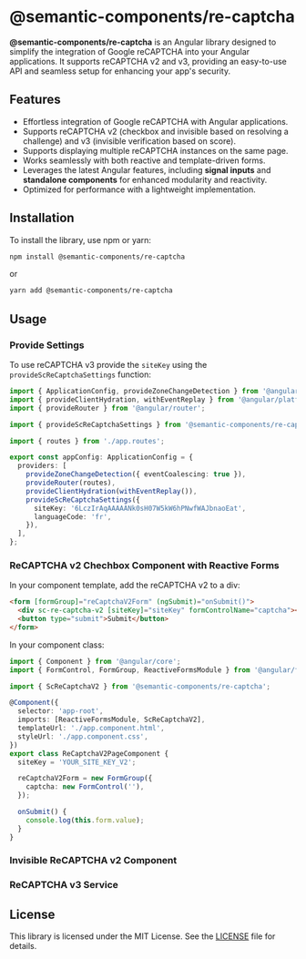# @semantic-components/re-captcha

**@semantic-components/re-captcha** is an Angular library designed to simplify the integration of Google reCAPTCHA into your Angular applications. It supports reCAPTCHA v2 and v3, providing an easy-to-use API and seamless setup for enhancing your app's security.

## Features

- Effortless integration of Google reCAPTCHA with Angular applications.
- Supports reCAPTCHA v2 (checkbox and invisible based on resolving a challenge) and v3 (invisible verification based on score).
- Supports displaying multiple reCAPTCHA instances on the same page.
- Works seamlessly with both reactive and template-driven forms.
- Leverages the latest Angular features, including **signal inputs** and **standalone components** for enhanced modularity and reactivity.
- Optimized for performance with a lightweight implementation.

## Installation

To install the library, use npm or yarn:

```bash
npm install @semantic-components/re-captcha
```

or

```bash
yarn add @semantic-components/re-captcha
```

## Usage

### Provide Settings

To use reCAPTCHA v3 provide the `siteKey` using the `provideScReCaptchaSettings` function:

```typescript
import { ApplicationConfig, provideZoneChangeDetection } from '@angular/core';
import { provideClientHydration, withEventReplay } from '@angular/platform-browser';
import { provideRouter } from '@angular/router';

import { provideScReCaptchaSettings } from '@semantic-components/re-captcha';

import { routes } from './app.routes';

export const appConfig: ApplicationConfig = {
  providers: [
    provideZoneChangeDetection({ eventCoalescing: true }),
    provideRouter(routes),
    provideClientHydration(withEventReplay()),
    provideScReCaptchaSettings({
      siteKey: '6LczIrAqAAAAANk0sH07W5kW6hPNwfWAJbnaoEat',
      languageCode: 'fr',
    }),
  ],
};
```

### ReCAPTCHA v2 Chechbox Component with Reactive Forms

In your component template, add the reCAPTCHA v2 to a div:

```html
<form [formGroup]="reCaptchaV2Form" (ngSubmit)="onSubmit()">
  <div sc-re-captcha-v2 [siteKey]="siteKey" formControlName="captcha"></div>
  <button type="submit">Submit</button>
</form>
```

In your component class:

```typescript
import { Component } from '@angular/core';
import { FormControl, FormGroup, ReactiveFormsModule } from '@angular/forms';

import { ScReCaptchaV2 } from '@semantic-components/re-captcha';

@Component({
  selector: 'app-root',
  imports: [ReactiveFormsModule, ScReCaptchaV2],
  templateUrl: './app.component.html',
  styleUrl: './app.component.css',
})
export class ReCaptchaV2PageComponent {
  siteKey = 'YOUR_SITE_KEY_V2';

  reCaptchaV2Form = new FormGroup({
    captcha: new FormControl(''),
  });

  onSubmit() {
    console.log(this.form.value);
  }
}
```

### Invisible ReCAPTCHA v2 Component

### ReCAPTCHA v3 Service

## License

This library is licensed under the MIT License. See the [LICENSE](../../LICENSE) file for details.
